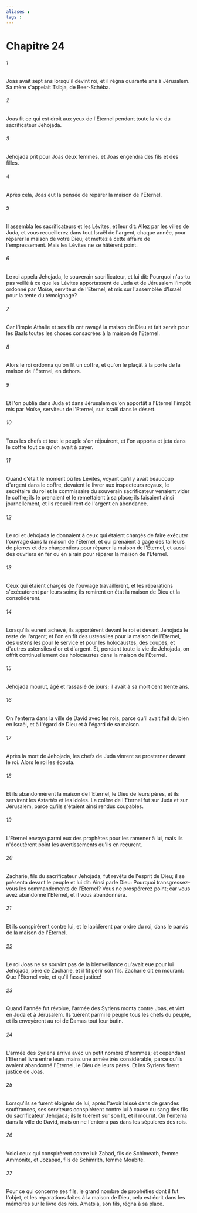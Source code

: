```yaml
---
aliases : 
tags : 
---
```


# Chapitre 24

###### 1
Joas avait sept ans lorsqu'il devint roi, et il régna quarante ans à Jérusalem. Sa mère s'appelait Tsibja, de Beer-Schéba.
###### 2
Joas fit ce qui est droit aux yeux de l'Eternel pendant toute la vie du sacrificateur Jehojada.
###### 3
Jehojada prit pour Joas deux femmes, et Joas engendra des fils et des filles.
###### 4
Après cela, Joas eut la pensée de réparer la maison de l'Eternel.
###### 5
Il assembla les sacrificateurs et les Lévites, et leur dit: Allez par les villes de Juda, et vous recueillerez dans tout Israël de l'argent, chaque année, pour réparer la maison de votre Dieu; et mettez à cette affaire de l'empressement. Mais les Lévites ne se hâtèrent point.
###### 6
Le roi appela Jehojada, le souverain sacrificateur, et lui dit: Pourquoi n'as-tu pas veillé à ce que les Lévites apportassent de Juda et de Jérusalem l'impôt ordonné par Moïse, serviteur de l'Eternel, et mis sur l'assemblée d'Israël pour la tente du témoignage?
###### 7
Car l'impie Athalie et ses fils ont ravagé la maison de Dieu et fait servir pour les Baals toutes les choses consacrées à la maison de l'Eternel.
###### 8
Alors le roi ordonna qu'on fît un coffre, et qu'on le plaçât à la porte de la maison de l'Eternel, en dehors.
###### 9
Et l'on publia dans Juda et dans Jérusalem qu'on apportât à l'Eternel l'impôt mis par Moïse, serviteur de l'Eternel, sur Israël dans le désert.
###### 10
Tous les chefs et tout le peuple s'en réjouirent, et l'on apporta et jeta dans le coffre tout ce qu'on avait à payer.
###### 11
Quand c'était le moment où les Lévites, voyant qu'il y avait beaucoup d'argent dans le coffre, devaient le livrer aux inspecteurs royaux, le secrétaire du roi et le commissaire du souverain sacrificateur venaient vider le coffre; ils le prenaient et le remettaient à sa place; ils faisaient ainsi journellement, et ils recueillirent de l'argent en abondance.
###### 12
Le roi et Jehojada le donnaient à ceux qui étaient chargés de faire exécuter l'ouvrage dans la maison de l'Eternel, et qui prenaient à gage des tailleurs de pierres et des charpentiers pour réparer la maison de l'Eternel, et aussi des ouvriers en fer ou en airain pour réparer la maison de l'Eternel.
###### 13
Ceux qui étaient chargés de l'ouvrage travaillèrent, et les réparations s'exécutèrent par leurs soins; ils remirent en état la maison de Dieu et la consolidèrent.
###### 14
Lorsqu'ils eurent achevé, ils apportèrent devant le roi et devant Jehojada le reste de l'argent; et l'on en fit des ustensiles pour la maison de l'Eternel, des ustensiles pour le service et pour les holocaustes, des coupes, et d'autres ustensiles d'or et d'argent. Et, pendant toute la vie de Jehojada, on offrit continuellement des holocaustes dans la maison de l'Eternel.
###### 15
Jehojada mourut, âgé et rassasié de jours; il avait à sa mort cent trente ans.
###### 16
On l'enterra dans la ville de David avec les rois, parce qu'il avait fait du bien en Israël, et à l'égard de Dieu et à l'égard de sa maison.
###### 17
Après la mort de Jehojada, les chefs de Juda vinrent se prosterner devant le roi. Alors le roi les écouta.
###### 18
Et ils abandonnèrent la maison de l'Eternel, le Dieu de leurs pères, et ils servirent les Astartés et les idoles. La colère de l'Eternel fut sur Juda et sur Jérusalem, parce qu'ils s'étaient ainsi rendus coupables.
###### 19
L'Eternel envoya parmi eux des prophètes pour les ramener à lui, mais ils n'écoutèrent point les avertissements qu'ils en reçurent.
###### 20
Zacharie, fils du sacrificateur Jehojada, fut revêtu de l'esprit de Dieu; il se présenta devant le peuple et lui dit: Ainsi parle Dieu: Pourquoi transgressez-vous les commandements de l'Eternel? Vous ne prospérerez point; car vous avez abandonné l'Eternel, et il vous abandonnera.
###### 21
Et ils conspirèrent contre lui, et le lapidèrent par ordre du roi, dans le parvis de la maison de l'Eternel.
###### 22
Le roi Joas ne se souvint pas de la bienveillance qu'avait eue pour lui Jehojada, père de Zacharie, et il fit périr son fils. Zacharie dit en mourant: Que l'Eternel voie, et qu'il fasse justice!
###### 23
Quand l'année fut révolue, l'armée des Syriens monta contre Joas, et vint en Juda et à Jérusalem. Ils tuèrent parmi le peuple tous les chefs du peuple, et ils envoyèrent au roi de Damas tout leur butin.
###### 24
L'armée des Syriens arriva avec un petit nombre d'hommes; et cependant l'Eternel livra entre leurs mains une armée très considérable, parce qu'ils avaient abandonné l'Eternel, le Dieu de leurs pères. Et les Syriens firent justice de Joas.
###### 25
Lorsqu'ils se furent éloignés de lui, après l'avoir laissé dans de grandes souffrances, ses serviteurs conspirèrent contre lui à cause du sang des fils du sacrificateur Jehojada; ils le tuèrent sur son lit, et il mourut. On l'enterra dans la ville de David, mais on ne l'enterra pas dans les sépulcres des rois.
###### 26
Voici ceux qui conspirèrent contre lui: Zabad, fils de Schimeath, femme Ammonite, et Jozabad, fils de Schimrith, femme Moabite.
###### 27
Pour ce qui concerne ses fils, le grand nombre de prophéties dont il fut l'objet, et les réparations faites à la maison de Dieu, cela est écrit dans les mémoires sur le livre des rois. Amatsia, son fils, régna à sa place.
